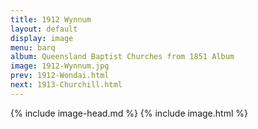 ```yaml
---
title: 1912 Wynnum
layout: default
display: image
menu: barq
album: Queensland Baptist Churches from 1851 Album
image: 1912-Wynnum.jpg
prev: 1912-Wondai.html
next: 1913-Churchill.html
---
```

{% include image-head.md %}
{% include image.html %}